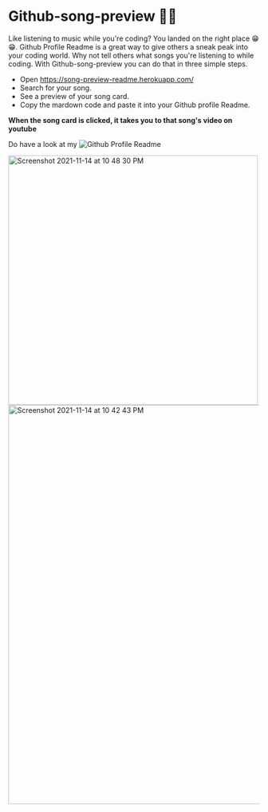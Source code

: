 # Github-song-preview 🎵🎵

Like listening to music while you're coding? You landed on the right place 😁😁. Github Profile Readme is a great way to give others a sneak peak into your coding world. Why not tell others what songs you're listening to while coding. With Github-song-preview you can do that in three simple steps. 

 - Open https://song-preview-readme.herokuapp.com/
 - Search for your song.
 - See a preview of your song card.
 - Copy the mardown code and paste it into your Github profile Readme.
 
 **When the song card is clicked, it takes you to that song's video on youtube**



Do have a look at my ![Github Profile Readme](https://github.com/kpulkit29)

<img width="500" alt="Screenshot 2021-11-14 at 10 48 30 PM" src="https://user-images.githubusercontent.com/20151526/141691294-d2f9c0a8-6cc8-4a78-80c0-029ee33a8ede.png">


<img width="800" alt="Screenshot 2021-11-14 at 10 42 43 PM" src="https://user-images.githubusercontent.com/20151526/141691160-c24004bd-0d9e-4279-9246-08ea12c2aecc.png">
